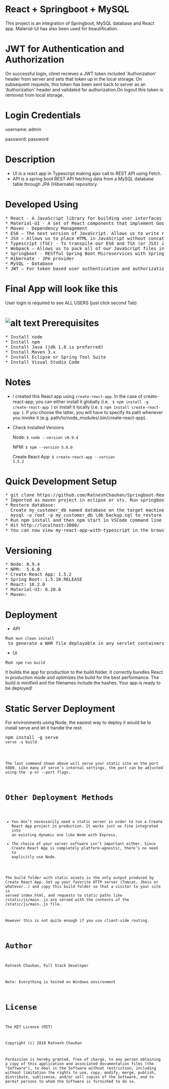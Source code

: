 # React + Springboot + MySQL
This project is an integration of Springboot, MySQL database and React app. Material-UI has also been used for beautification.

JWT for Authentication and Authorization  
===========================================
On successful login, clinet recieves a JWT token included 'Authorization' header from server and sets that token up in the local storage. On subsequent requests, this token has been sent back to server as an 'Authorization' header and validated for authorization.On logout this token is removed from local storage. 

Login Credentials
=========================
username: admin

password: password

Description
====================
* UI is a react app in Typescript making ajax call to REST API using Fetch. 
* API is a spring boot REST API fetching data from a MySQL database table through JPA (Hibernate) repository.

Developed Using
===================
<pre>
* React - A JavaScript library for building user interfaces
* Material-UI - A set of React components that implement Google's Material Design specification because we want things to be pretty
* Maven - Dependency Management
* ES6 – The next version of JavaScript. Allows us to write real JavaScript classes.
* JSX – Allows us to place HTML in JavaScript without concatenating strings.
* Typescript (TSC) - To transpile our ES6 and TSX (or JSX) into ES5 and Javascript
* Webpack – Allows us to pack all of our JavaScript files into one bundle
* Springboot - RESTful Spring Boot Microservices with Spring Data JPA (Spring Data REST)
* Hibernate - JPA provider
* MySQL - Database
* JWT – For token based user authentication and authorization
</pre>
Final App will look like this
===============================

User login is required to see ALL USERS (just click second Tab)

![alt text](https://github.com/RatneshChauhan/springboot-react/blob/master/App.png "App")
Prerequisites
=================
<pre>
* Install node 
* Install npm 
* Install Java (jdk 1.8 is preferred)
* Install Maven 3.x
* Install Eclipse or Spring Tool Suite
* Install Visual Studio Code
</pre>
Notes
============
 * I created this React app using <code>create-react-app</code>. In the case of create-react-app, you can either install it globally (i.e. <code> $ npm install -g create-react-app </code>) or install it locally (i.e. <code>$ npm install create-react-app </code>). If you choose the latter, you will have to specify its path whenever you invoke it (e.g. path/to/node_modules/.bin/create-react-app). 
 
 * Check Installed Versions
 
    Node: <code>$ node --version
    v8.9.4 </code>
              
    NPM: <code>$ npm  --version
    5.6.0</code>
              
    Create React App: <code>$ create-react-app  --version 
    1.5.2</code>
 

Quick Development Setup
=======================
<pre>
* git clone https://github.com/RatneshChauhan/Springboot-React-Typescript-Material-UI-MySQL.git
* Imported as maven project in eclipse or sts. Run springboot application on embedded Tomcat. 
* Restore database:
  Create my_customer_db named database on the target machine and run:
  mysql -u root -p my_customer_db <path-to-db_backup>\db_backup.sql to restore the backup
* Run npm install and then npm start in VSCode command line
* Hit http://localhost:3000/
* You can now view my-react-app-with-typescript in the browser proxying request /api/customer/all from http://localhost:3000 to          http://localhost:8080/ 
</pre> 

Versioning
======================
<pre>
* Node: 8.9.4
* NPM:  5.6.0
* Create React App: 1.5.2
* Spring Boot: 1.5.10.RELEASE
* React: 16.2.0
* Material-UI: 0.20.0
* Maven:
</pre>
Deployment
======================

* API

<pre>Run <code>mvn clean install</code> to generate a WAR file deployable in any servlet containers like Tomcat, Jboss, Websphere etc. </pre>

* UI

<pre>Run <code>npm run build</code></pre>
 
 It builds the app for production to the build folder.
 It correctly bundles React in production mode and optimizes the build for the best performance.
 The build is minified and the filenames include the hashes.
 Your app is ready to be deployed! 
 

 </pre>
 
Static Server Deployment
========================
For environments using Node, the easiest way to deploy it would be to install serve and let it handle the rest:
<pre>
npm install -g serve
<code>serve -s build
</pre>
The last command shown above will serve your static site on the port 5000. Like many of serve’s internal settings, the port can be adjusted using the -p or --port flags.

Other Deployment Methods
======================
* You don’t necessarily need a static server in order to run a Create React App project in production. It works just as fine integrated into an existing dynamic one like Node with Express.
* The choice of your server software isn’t important either. Since Create React App is completely platform-agnostic, there’s no need to explicitly use Node.

The build folder with static assets is the only output produced by Create React App. Set up your favorite HTTP server (Tomcat, Jboss or whatever..) and copy this build folder so that a visitor to your site is served index.html, and requests to static  paths like /static/js/main.<hash>.js are served with the contents of the /static/js/main.<hash>.js file.
 
However this is not quite enough if you use client-side routing. 

Author 
===================
Ratnesh Chauhan, Full Stack Developer

Note: Everything is tested on Windows environment

License
===========================
The MIT License (MIT)

Copyright (c) 2018 Ratnesh Chauhan

Permission is hereby granted, free of charge, to any person obtaining a copy of this application and associated documentation files (the "Software"), to deal in the Software without restriction, including without limitation the rights to use, copy, modify, merge, publish, distribute, sublicense, and/or sell copies of the Software, and to permit persons to whom the Software is furnished to do so.
